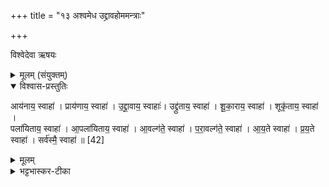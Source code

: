 +++
title = "१३ अश्वमेध उद्द्रावहोममन्त्राः"

+++

विश्वेदेवा ऋषयः
<details><summary>मूलम् (संयुक्तम्)</summary>

आय॑नाय॒ स्वाहा॒ प्राय॑णाय॒ स्वाहो॑द्द्रा॒वाय॒ स्वाहोद्द्रु॑ताय॒ स्वाहा॑ शूका॒राय॒ स्वाहा॒ शूकृ॑ताय॒ स्वाहा॒ पला॑यिताय॒ स्वाहा॒ऽऽपला॑यिताय॒ स्वाहा॒ऽऽवल्ग॑ते॒ स्वाहा॑ परा॒वल्ग॑ते॒ स्वाहा॑ऽऽय॒ते स्वाहा॑ प्रय॒ते स्वाहा॒ सर्व॑स्मै॒ स्वाहा॑ ॥ [42]  
</details>

<details open><summary>विश्वास-प्रस्तुतिः</summary>

आय॑नाय॒ स्वाहा॑ ।
प्राय॑णाय॒ स्वाहा॑ । उ॒द्द्रा॒वाय॒ स्वाहाः॑। उद्द्रु॑ताय॒ स्वाहा॑ । शू॒का॒राय॒ स्वाहा॑ । शूकृ॑ताय॒ स्वाहा॑ ।  
पला॑यिताय॒ स्वाहा॑ । आ॒पला॑यिताय॒ स्वाहा॑ । आ॒वल्ग॑ते॒ स्वाहा॑ । प॒रा॒वल्ग॑ते॒ स्वाहा॑ । आ॒य॒ते स्वाहा॑ ।   प्र॒य॒ते स्वाहा॑ । सर्व॑स्मै॒ स्वाहा॑ ॥ [42]  
</details>

<details><summary>मूलम्</summary>

आय॑नाय॒ स्वाहा॑ ।
प्राय॑णाय॒ स्वाहा॑ । उ॒द्द्रा॒वाय॒ स्वाहाः॑। उद्द्रु॑ताय॒ स्वाहा॑ । शू॒का॒राय॒ स्वाहा॑ । शूकृ॑ताय॒ स्वाहा॑ ।  
पला॑यिताय॒ स्वाहा॑ । आ॒पला॑यिताय॒ स्वाहा॑ । आ॒वल्ग॑ते॒ स्वाहा॑ । प॒रा॒वल्ग॑ते॒ स्वाहा॑ । आ॒य॒ते स्वाहा॑ ।   प्र॒य॒ते स्वाहा॑ । सर्व॑स्मै॒ स्वाहा॑ ॥ [42]  
</details>

<details><summary>भट्टभास्कर-टीका</summary>

1अथ त्रयोदश ध्रुवा जुहोति - आयनाय स्वाहेत्यादि ॥ आयनमागमनम्, प्रायणं प्रकृष्टगमनम्, गमनारम्भो वा । उभयत्रापि कृदुऽत्तरपदप्रकृतिस्वरत्वम् । उद्द्रावः - उत्प्लुत्य गमनम् । 'उदि श्रयति यौति' इत्यादिना करणे घञ् । द्रवणहेतुः शक्तिविशेषः उद्द्रावः । थाथादिनोत्तरपदान्तोदात्तत्वम् । उद्द्रुतमुत्प्लुत्य गतिः । 'गतिरन्तरः' इत्यकर्मण्यपि व्यत्ययेन गतेः प्रकृतिस्वरत्वम् । कर्मणोभिधानं वा ।
शूकारः उद्द्रवणहेतुरनुकरणशब्दः सादिना साधारणकाले यः क्रियते । कशाघातेन सहितश्शूत्कारः। तत्करणं शूकृतं 'अनुकरणं चानिति परं' इति गतित्वात्पूर्वत्र थाथादिस्वरः, उत्तरत्र गतिस्वरः । पलायितं शीघ्रगमनम् । 'उपसर्गस्यायतौ' इति लत्वम् । विकारत्वादनवग्रहः, पूर्ववद्गतिस्वरः । आपलायितं शीघ्रगमनम् । अनन्तरस्य गतेः प्रकतिस्वरत्वम् । आवल्गते आवल्गनं गतिविशेषः विक्रमणपर्यायः, तेन गतिविशेषेणागच्छते । परावल्गनेनापि गतिविशेषेणागच्छते । उभयत्रापि कृदुत्तरपदप्रकृतिस्वरत्वम् । जायते आयनकुशलाय । वर्तमानविवक्षायामेतेर्लट्, शत्रादेशः । 'इणो यण्' । प्रयते प्रयाणकुशलाय प्रकृष्टगमनकुशलाय । उभयत्रापि 'शतुरनुमः' इति चतुर्थ्या उदात्तत्वम् । सर्वस्मै अन्योपि यो गमनमकारोस्य दुर्निरूपः तस्मै सर्वस्मै स्वाहा । पूर्णाहुतिरियम् । 'सर्वस्य सुपि' इत्याद्युदात्तत्वम् ॥

इति सप्तमे प्रथमे त्रयोदशोनुवाकः ॥  
</details>

